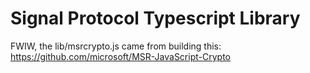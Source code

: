 # Signal Protocol Typescript Library

FWIW, the lib/msrcrypto.js came from building this: https://github.com/microsoft/MSR-JavaScript-Crypto
